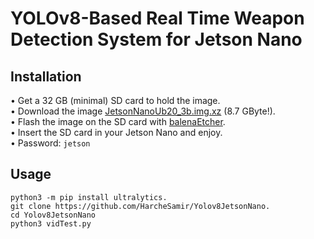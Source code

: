 # YOLOv8-Based Real Time Weapon Detection System for Jetson Nano 



## Installation
• Get a 32 GB (minimal) SD card to hold the image.  
• Download the image [JetsonNanoUb20_3b.img.xz](https://ln5.sync.com/dl/403a73c60/bqppm39m-mh4qippt-u5mhyyfi-nnma8c4t/view/default/14418794280004) (8.7 GByte!).  
• Flash the image on the SD card with [balenaEtcher](https://etcher.balena.io/).  
• Insert the SD card in your Jetson Nano and enjoy.  
• Password: `jetson`



## Usage
```terminal
python3 -m pip install ultralytics.
git clone https://github.com/HarcheSamir/Yolov8JetsonNano.
cd Yolov8JetsonNano
python3 vidTest.py
```   


